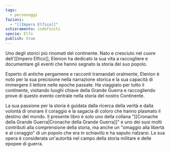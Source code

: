 ```yaml
---
tags:
  - personaggi
fazioni:
  - "[[Impero Elfico]]"
schieramento: indefiniti
specie: Elfo
publish: true
---
```

Uno degli storici più rinomati del continente. Nato e cresciuto nel cuore dell'[[Impero Elfico]], Elenion ha dedicato la sua vita a raccogliere e documentare gli eventi che hanno segnato la storia del suo popolo.

Esperto di antiche pergamene e racconti tramandati oralmente, Elenion è noto per la sua precisione nella narrazione storica e la sua capacità di immergere il lettore nelle epoche passate. Ha viaggiato per tutto il continente, visitando luoghi chiave della Grande Guerra e raccogliendo prove di questo evento centrale nella storia del nostro Continente.

La sua passione per la storia è guidata dalla ricerca della verità e dalla volontà di onorare il coraggio e la sagacia di coloro che hanno plasmato il destino del mondo. Il presente libro è solo uno della collana "[[Cronache della Grande Guerra|Cronache della Grande Guerra]]" e uno dei suoi molti contributi alla comprensione della storia, ma anche un "omaggio alla libertà e al coraggio" di un popolo che era in schiavitù e ha saputo rialzarsi. La sua opera è considerata un'autorità nel campo della storia militare e delle epopee di guerra.